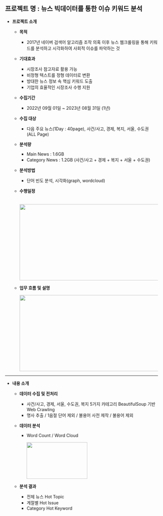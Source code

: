 프로젝트 명 : 뉴스 빅데이터를 통한 이슈 키워드 분석
---

- **프로젝트 소개**

  - **목적**
    - 2017년 네이버 검색어 알고리즘 조작 의혹 이후 뉴스 웹크롤링을 통해 키워드를 분석하고 시각화하여 사회적 이슈를 파악하는 것

  - **기대효과**
    - 시장조사 참고자료 활용 가능
    - 비정형 텍스트를 정형 데이터로 변환
    - 방대한 뉴스 정보 속 핵심 키워드 도출
    - 기업의 효율적인 시장조사 수행 지원

  - **수집기간**
    - 2022년 09월 01일 ~ 2023년 08월 31일 (1년) 

  - **수집 대상**
    - 다음 주요 뉴스(1Day : 40page), 사건/사고, 경제, 복지, 서울, 수도권(ALL Page)

  - **분석량**
    - Main News : 1.6GB
    - Category News : 1.2GB (사건/사고 + 경제 + 복지 + 서울 + 수도권) 

  - **분석방법**
    - 단어 빈도 분석, 시각화(graph, wordcloud)

  - **수행일정**
    
    　 <img src="https://github.com/JEMinn/Web-crawling-Wordcloud/assets/160000163/e087e7ab-c364-4f81-90f1-37b95bdf4671"  width="600" height="250"/>

  - **업무 흐름 및 설명**
    
    <img src="https://github.com/JEMinn/Web-crawling-Wordcloud/assets/160000163/8293a087-a528-4954-b481-50b614f6dd86"  width="600" height="250"/>

---

- **내용 소개**

  - **데이터 수집 및 전처리**
    - 사건/사고, 경제, 서울, 수도권, 복지 5가지 카테고리 BeautifulSoup 기반 Web Crawling
    - 명사 추출 / 1음절 단어 제외 / 불용어 사전 제작 / 불용어 제외

  - **데이터 분석**
    - Word Count / Word Cloud
      
      <img src="https://github.com/JEMinn/Web-crawling-Wordcloud/assets/160000163/d3cd4e7d-6966-4366-8053-93d8e7ee13f6"  width="200" height="120"/>

  - **분석 결과**
    - 전체 뉴스 Hot Topic
    - 계절별 Hot Issue
    - Category Hot Keyword



